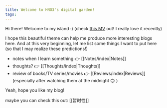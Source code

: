 ```yaml
---
title: Welcome to HNO3's digital garden!
tags:
---
```




Hi there! Welcome to my island :) (check [this MV](https://www.youtube.com/watch?v=hxgcz_6GKX0) out! I really love it recently)

I hope this beautiful theme can help me produce more interesting blogs here. And at this very beginning, let me list some things I want to put here (so that I may realize these predictions!)

* notes when I learn something 👉 [[Notes/index|Notes]]
* thoughts? 👉 [[Thoughts/index|Thoughts]]
* review of books/TV series/movies 👉 [[Reviews/index|Reviews]] (especially after watching them at the midnight 🙃 )

Yeah, hope you like my blog!

maybe you can check this out: [[暂时性]]